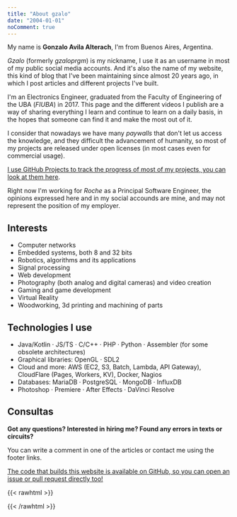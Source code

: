 ```yaml
---
title: "About gzalo"
date: "2004-01-01"
noComment: true
---
```


My name is __Gonzalo Avila Alterach__, I'm from Buenos Aires, Argentina. 

_Gzalo_ (formerly _gzaloprgm_) is my nickname, I use it as an username in most of my public social media accounts. And it's also the name of my website, this kind of blog that I've been maintaining since almost 20 years ago, in which I post articles and different projects I've built.

I'm an Electronics Engineer, graduated from the Faculty of Engineering of the UBA (_FIUBA_) in 2017. This page and the different videos I publish are a way of sharing everything I learn and continue to learn on a daily basis, in the hopes that someone can find it and make the most out of it.

I consider that nowadays we have many _paywalls_ that don't let us access the knowledge, and they difficult the advancement of humanity, so most of my projects are released under open licenses (in most cases even for commercial usage).

[I use GitHub Projects to track the progress of most of my projects, you can look at them here](https://github.com/gzalo?tab=projects&type=classic).

Right now I'm working for _Roche_ as a Principal Software Engineer, the opinions expressed here and in my social accounds are mine, and may not represent the position of my employer.

## Interests
 
- Computer networks 
- Embedded systems, both 8 and 32 bits
- Robotics, algorithms and its applications
- Signal processing
- Web development
- Photography (both analog and digital cameras) and video creation
- Gaming and game development
- Virtual Reality
- Woodworking, 3d printing and machining of parts

## Technologies I use

- Java/Kotlin · JS/TS · C/C++ · PHP · Python · Assembler (for some obsolete architectures)
- Graphical libraries: OpenGL · SDL2
- Cloud and more: AWS (EC2, S3, Batch, Lambda, API Gateway), CloudFlare (Pages, Workers, KV), Docker, Nagios
- Databases: MariaDB · PostgreSQL · MongoDB · InfluxDB
- Photoshop · Premiere · After Effects · DaVinci Resolve

## Consultas

__Got any questions? Interested in hiring me? Found any errors in texts or circuits?__

You can write a comment in one of the articles or contact me using the footer links.

[The code that builds this website is available on GitHub, so you can open an issue or pull request directly too!](https://github.com/gzalo/gzalo.com)

{{< rawhtml >}}
<p style="display:none">Sometimes I also make music, but you can say it's quite jitty.</p>
{{< /rawhtml >}}
